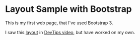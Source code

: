 # Layout Sample with Bootstrap

This is my first web page, that I've used Bootstrap 3.

I saw this [layout](https://github.com/Tuoris/bootstrap_practice/blob/master/wireframe.jpg) in [DevTips video](https://www.youtube.com/playlist?list=PLqGj3iMvMa4IPwMW-sSXn1Q_pVu5tUMCw), but have worked on my own.